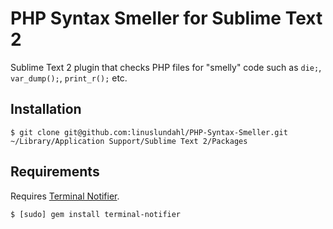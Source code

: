 # PHP Syntax Smeller for Sublime Text 2

Sublime Text 2 plugin that checks PHP files for "smelly" code such as `die;`, `var_dump();`, `print_r();` etc.

Installation
------------
	$ git clone git@github.com:linuslundahl/PHP-Syntax-Smeller.git ~/Library/Application Support/Sublime Text 2/Packages

Requirements
------------

Requires [Terminal Notifier](https://github.com/alloy/terminal-notifier).

	$ [sudo] gem install terminal-notifier